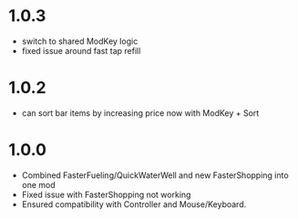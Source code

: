 # 1.0.3
- switch to shared ModKey logic
- fixed issue around fast tap refill

# 1.0.2
- can sort bar items by increasing price now with ModKey + Sort

# 1.0.0
- Combined FasterFueling/QuickWaterWell and new FasterShopping into one mod
- Fixed issue with FasterShopping not working
- Ensured compatibility with Controller and Mouse/Keyboard.